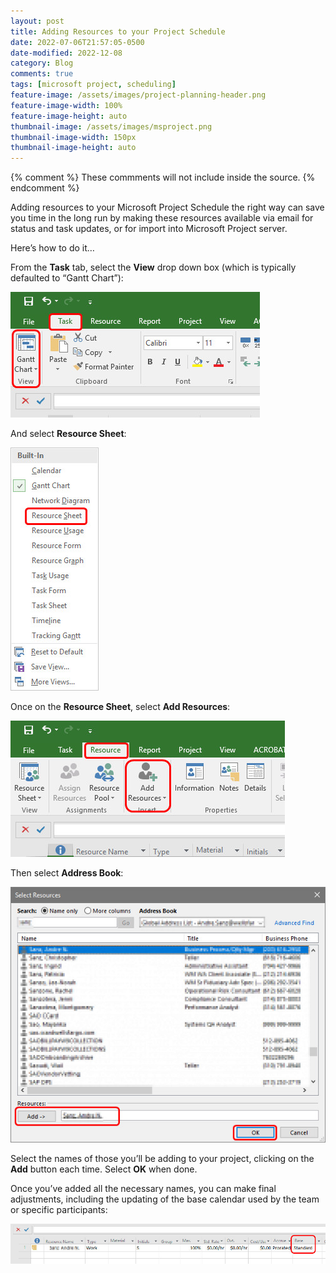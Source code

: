 ```yaml
---
layout: post
title: Adding Resources to your Project Schedule
date: 2022-07-06T21:57:05-0500
date-modified: 2022-12-08
category: Blog
comments: true
tags: [microsoft project, scheduling]
feature-image: /assets/images/project-planning-header.png
feature-image-width: 100%
feature-image-height: auto
thumbnail-image: /assets/images/msproject.png
thumbnail-image-width: 150px
thumbnail-image-height: auto
---
```


{% comment %} 
    These commments will not include inside the source.
{% endcomment %}

Adding resources to your Microsoft Project Schedule the right way can save you time in the long run by making these resources available via email for status and task updates, or for import into Microsoft Project server.

Here’s how to do it…

From the **Task** tab, select the **View** drop down box (which is typically defaulted to “Gantt Chart”):

<img src="/assets/images/Adding-Resources-01.jpg" class="postimage" alt="Adding Resources">

And select **Resource Sheet**:

<img src="/assets/images/Adding-Resources-02.jpg" class="postimage" alt="Adding Resources">

Once on the **Resource Sheet**, select **Add Resources**:

<img src="/assets/images/Adding-Resources-03.jpg" class="postimage" alt="Adding Resources">

Then select **Address Book**:

<img src="/assets/images/Adding-Resources-05.jpg" class="postimage" alt="Adding Resources">

Select the names of those you’ll be adding to your project, clicking on the **Add** button each time. Select **OK** when done.

Once you’ve added all the necessary names, you can make final adjustments, including the updating of the base calendar used by the team or specific participants:

<img src="/assets/images/Adding-Resources-06.jpg" class="postimage" alt="Adding Resources">
